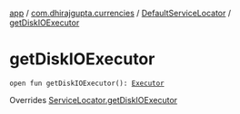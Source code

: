 [app](../../index.md) / [com.dhirajgupta.currencies](../index.md) / [DefaultServiceLocator](index.md) / [getDiskIOExecutor](./get-disk-i-o-executor.md)

# getDiskIOExecutor

`open fun getDiskIOExecutor(): `[`Executor`](https://developer.android.com/reference/java/util/concurrent/Executor.html)

Overrides [ServiceLocator.getDiskIOExecutor](../-service-locator/get-disk-i-o-executor.md)

